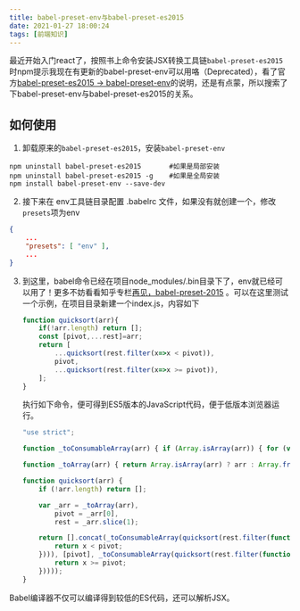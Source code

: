 ```yaml
---
title: babel-preset-env与babel-preset-es2015
date: 2021-01-27 18:00:24
tags: [前端知识]
---
```


最近开始入门react了，按照书上命令安装JSX转换工具链`babel-preset-es2015`时npm提示我现在有更新的babel-preset-env可以用咯（Deprecated），看了官方[babel-preset-es2015 -> babel-preset-env](https://babeljs.io/docs/en/env/)的说明，还是有点蒙，所以搜索了下babel-preset-env与babel-preset-es2015的关系。

## 如何使用

1. 卸载原来的`babel-preset-es2015`，安装`babel-preset-env`

```shell
npm uninstall babel-preset-es2015		#如果是局部安装
npm uninstall babel-preset-es2015 -g	#如果是全局安装
npm install babel-preset-env --save-dev
```

<!-- more-->

2. 接下来在 env工具链目录配置 .babelrc 文件，如果没有就创建一个，修改`presets`项为env

```json
{
	...
	"presets": [ "env" ],
	...
}
```

3. 到这里，babel命令已经在项目node_modules/.bin目录下了，env就已经可以用了！更多不妨看看知乎专栏[再见，babel-preset-2015](https://zhuanlan.zhihu.com/p/29506685) 。可以在这里测试一个示例，在项目目录新建一个index.js，内容如下

   ```javascript
   function quicksort(arr){
       if(!arr.length) return [];
       const [pivot,...rest]=arr;
       return [
           ...quicksort(rest.filter(x=>x < pivot)),
           pivot,
           ...quicksort(rest.filter(x=>x >= pivot)),
       ];
   }
   ```

   执行如下命令，便可得到ES5版本的JavaScript代码，便于低版本浏览器运行。

   ```javascript
   "use strict";
   
   function _toConsumableArray(arr) { if (Array.isArray(arr)) { for (var i = 0, arr2 = Array(arr.length); i < arr.length; i++) { arr2[i] = arr[i]; } return arr2; } else { return Array.from(arr); } }
   
   function _toArray(arr) { return Array.isArray(arr) ? arr : Array.from(arr); }
   
   function quicksort(arr) {
       if (!arr.length) return [];
   
       var _arr = _toArray(arr),
           pivot = _arr[0],
           rest = _arr.slice(1);
   
       return [].concat(_toConsumableArray(quicksort(rest.filter(function (x) {
           return x < pivot;
       }))), [pivot], _toConsumableArray(quicksort(rest.filter(function (x) {
           return x >= pivot;
       }))));
   }
   ```

Babel编译器不仅可以编译得到较低的ES代码，还可以解析JSX。


